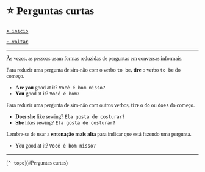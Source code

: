 <font face="Calibri">

# ⭐ Perguntas curtas

[`⬆️ inicio`](../EF%20Route.md)

[`⬅️ voltar`](../Iniciante%203.md)

---

Às vezes, as pessoas usam formas reduzidas de perguntas em conversas informais.

Para reduzir uma pergunta de sim-não com o verbo `to be`, **tire** o verbo `to be` do começo.

+ **Are you** good at it?
    `Você é bom nisso?`
+ **You** good at it?
    `Você é bom?`

Para reduzir uma pergunta de sim-não com outros verbos, **tire** o `do` ou `does` do começo.

+ **Does she** like sewing?
    `Ela gosta de costurar?`
+ **She** likes sewing?
    `Ela gosta de costurar?`

Lembre-se de usar a **entonação mais alta** para indicar que está fazendo uma pergunta.

+ You good at it?
    `Você é bom nisso?`

---

[`^ topo`](#Perguntas curtas)
</font>
